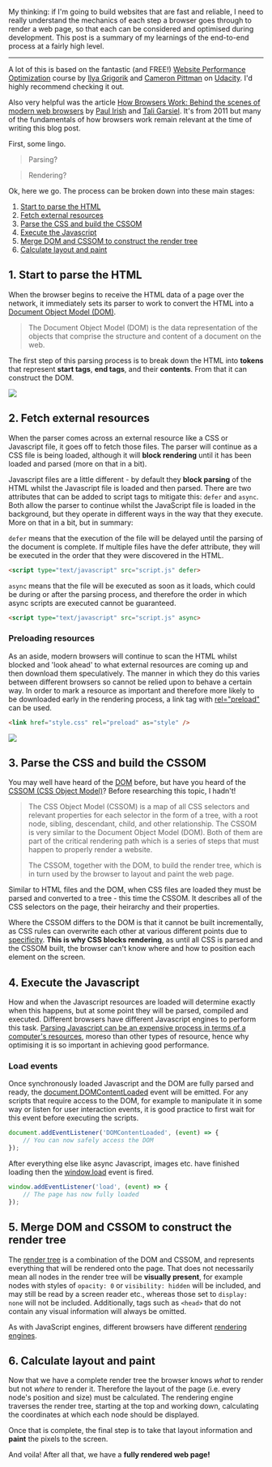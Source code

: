 My thinking: if I'm going to build websites that are fast and reliable, I need to really understand the mechanics of each step a browser goes through to render a web page, so that each can be considered and optimised during development. This post is a summary of my learnings of the end-to-end process at a fairly high level.

---

A lot of this is based on the fantastic (and FREE!) [Website Performance Optimization](https://www.udacity.com/course/website-performance-optimization--ud884) course by [Ilya Grigorik](https://twitter.com/igrigorik) and [Cameron Pittman](https://twitter.com/cwpittman) on [Udacity](https://www.udacity.com/). I'd highly recommend checking it out.

Also very helpful was the article [How Browsers Work: Behind the scenes of modern web browsers](https://www.html5rocks.com/en/tutorials/internals/howbrowserswork/) by [Paul Irish](https://twitter.com/paul_irish) and [Tali Garsiel](http://taligarsiel.com/). It's from 2011 but many of the fundamentals of how browsers work remain relevant at the time of writing this blog post.

First, some lingo.

> Parsing?

> Rendering?

Ok, here we go. The process can be broken down into these main stages:

1. [Start to parse the HTML](#1-start-to-parse-the-html)
2. [Fetch external resources](#2-fetch-external-resources)
3. [Parse the CSS and build the CSSOM](#3-parse-the-css-and-build-the-cssom)
4. [Execute the Javascript](#4-execute-the-javascript)
5. [Merge DOM and CSSOM to construct the render tree](#5-merge-dom-and-cssom-to-construct-the-render-tree)
6. [Calculate layout and paint](#6-calculate-layout-and-paint)

## 1. Start to parse the HTML

When the browser begins to receive the HTML data of a page over the network, it immediately sets its parser to work to convert the HTML into a [Document Object Model (DOM)](https://developer.mozilla.org/en-US/docs/Web/API/Document_Object_Model/Introduction).

> The Document Object Model (DOM) is the data representation of the objects that comprise the structure and content of a document on the web.

The first step of this parsing process is to break down the HTML into **tokens** that represent **start tags**, **end tags**, and their **contents**. From that it can construct the DOM.

![](/images/blog/how-a-browser-renders-a-web-page/step-1.png)

## 2. Fetch external resources

When the parser comes across an external resource like a CSS or Javascript file, it goes off to fetch those files. The parser will continue as a CSS file is being loaded, although it will **block rendering** until it has been loaded and parsed (more on that in a bit).

Javascript files are a little different - by default they **block parsing** of the HTML whilst the Javascript file is loaded and then parsed. There are two attributes that can be added to script tags to mitigate this: `defer` and `async`. Both allow the parser to continue whilst the JavaScript file is loaded in the background, but they operate in different ways in the way that they execute. More on that in a bit, but in summary:

`defer` means that the execution of the file will be delayed until the parsing of the document is complete. If multiple files have the defer attribute, they will be executed in the order that they were discovered in the HTML.

```html
<script type="text/javascript" src="script.js" defer>
```

`async` means that the file will be executed as soon as it loads, which could be during or after the parsing process, and therefore the order in which async scripts are executed cannot be guaranteed.

```html
<script type="text/javascript" src="script.js" async>
```

<aside>

### Preloading resources

As an aside, modern browsers will continue to scan the HTML whilst blocked and 'look ahead' to what external resources are coming up and then download them speculatively. The manner in which they do this varies between different browsers so cannot be relied upon to behave a certain way. In order to mark a resource as important and therefore more likely to be downloaded early in the rendering process, a link tag with [rel="preload"](https://developer.mozilla.org/en-US/docs/Web/HTML/Preloading_content) can be used.

```html
<link href="style.css" rel="preload" as="style" />
```

</aside>

![](/images/blog/how-a-browser-renders-a-web-page/step-2.png)

## 3. Parse the CSS and build the CSSOM

You may well have heard of the [DOM](https://developer.mozilla.org/en-US/docs/Web/API/Document_Object_Model) before, but have you heard of the [CSSOM (CSS Object Model)](https://developer.mozilla.org/en-US/docs/Glossary/CSSOM)? Before researching this topic, I hadn't!

> The CSS Object Model (CSSOM) is a map of all CSS selectors and relevant properties for each selector in the form of a tree, with a root node, sibling, descendant, child, and other relationship. The CSSOM is very similar to the Document Object Model (DOM). Both of them are part of the critical rendering path which is a series of steps that must happen to properly render a website.
>
> The CSSOM, together with the DOM, to build the render tree, which is in turn used by the browser to layout and paint the web page.

Similar to HTML files and the DOM, when CSS files are loaded they must be parsed and converted to a tree - this time the CSSOM. It describes all of the CSS selectors on the page, their heirarchy and their properties.

Where the CSSOM differs to the DOM is that it cannot be built incrementally, as CSS rules can overwrite each other at various different points due to [specificity](https://developer.mozilla.org/en-US/docs/Web/CSS/Specificity). **This is why CSS blocks rendering**, as until all CSS is parsed and the CSSOM built, the browser can't know where and how to position each element on the screen.

## 4. Execute the Javascript

How and when the Javascript resources are loaded will determine exactly when this happens, but at some point they will be parsed, compiled and executed. Different browsers have different Javascript engines to perform this task. [Parsing Javascript can be an expensive process in terms of a computer's resources](https://medium.com/reloading/javascript-start-up-performance-69200f43b201), moreso than other types of resource, hence why optimising it is so important in achieving good performance.

<aside>

### Load events

Once synchronously loaded Javascript and the DOM are fully parsed and ready, the [document.DOMContentLoaded](https://developer.mozilla.org/en-US/docs/Web/API/Document/DOMContentLoaded_event) event will be emitted. For any scripts that require access to the DOM, for example to manipulate it in some way or listen for user interaction events, it is good practice to first wait for this event before executing the scripts.

```javascript
document.addEventListener('DOMContentLoaded', (event) => {
    // You can now safely access the DOM
});
```

After everything else like async Javascript, images etc. have finished loading then the [window.load](https://developer.mozilla.org/en-US/docs/Web/API/Window/load_event) event is fired.

```javascript
window.addEventListener('load', (event) => {
    // The page has now fully loaded
});
```

</aside>

## 5. Merge DOM and CSSOM to construct the render tree

The [render tree](https://developers.google.com/web/fundamentals/performance/critical-rendering-path/render-tree-construction) is a combination of the DOM and CSSOM, and represents everything that will be rendered onto the page. That does not necessarily mean all nodes in the render tree will be **visually present**, for example nodes with styles of `opacity: 0` or `visibility: hidden` will be included, and may still be read by a screen reader etc., whereas those set to `display: none` will not be included. Additionally, tags such as `<head>` that do not contain any visual information will always be omitted.

As with JavaScript engines, different browsers have different [rendering engines](https://en.wikipedia.org/wiki/Comparison_of_browser_engines).

## 6. Calculate layout and paint

Now that we have a complete render tree the browser knows _what_ to render but not _where_ to render it. Therefore the layout of the page (i.e. every node's position and size) must be calculated. The rendering engine traverses the render tree, starting at the top and working down, calculating the coordinates at which each node should be displayed.

Once that is complete, the final step is to take that layout information and **paint** the pixels to the screen.

And voila! After all that, we have a **fully rendered web page!**
